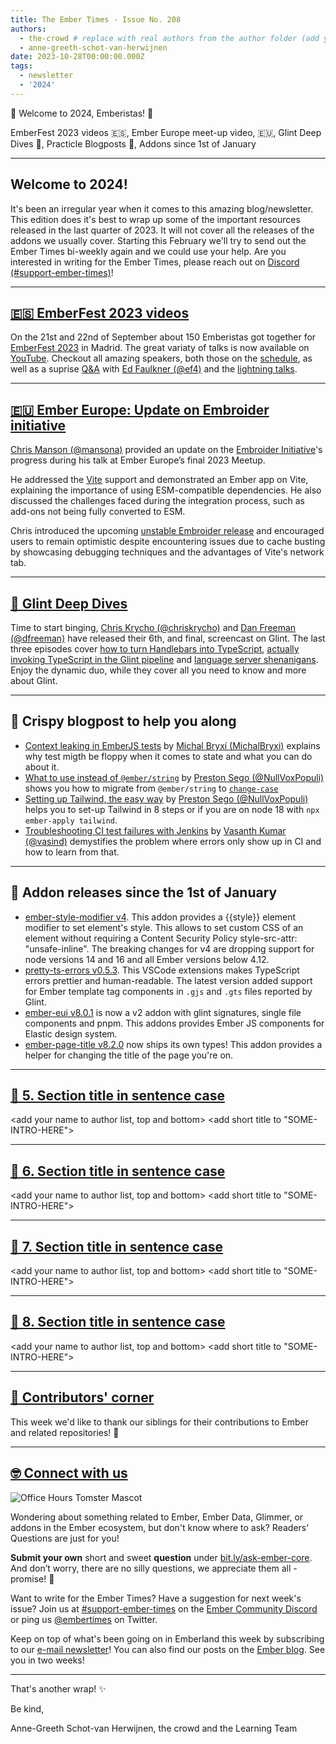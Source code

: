 ```yaml
---
title: The Ember Times - Issue No. 208
authors:
  - the-crowd # replace with real authors from the author folder (add yourself if you're not there)
  - anne-greeth-schot-van-herwijnen
date: 2023-10-28T00:00:00.000Z
tags:
  - newsletter
  - '2024'
---
```


👋 Welcome to 2024, Emberistas! 🐹

EmberFest 2023 videos 🇪🇸, Ember Europe meet-up video,  🇪🇺, Glint Deep Dives 🤿,  Practicle Blogposts 📝, Addons since 1st of January
<SOME-INTRO-HERE-TO-KEEP-THEM-SUBSCRIBERS-READING>

---

## Welcome to 2024!

It's been an irregular year when it comes to this amazing blog/newsletter. This edition does it's best to wrap up some of the important resources released in the last quarter of 2023. It will not cover all the releases of the addons we usually cover. Starting this February we'll try to send out the Ember Times bi-weekly again and we could use your help. Are you interested in writing for the Ember Times, please reach out on [Discord (#support-ember-times)](https://discord.com/channels/480462759797063690/485450546887786506)!

---

## [🇪🇸 EmberFest 2023 videos](https://www.youtube.com/@emberfest)

On the 21st and 22nd of September about 150 Emberistas got together for [EmberFest 2023](https://emberfest.eu) in Madrid. The great variaty of talks is now available on [YouTube](https://www.youtube.com/@emberfest). Checkout all amazing speakers, both those on the [schedule](https://emberfest.eu/schedule/day/1/), as well as a suprise [Q&A](https://www.youtube.com/watch?v=oY289Gk6NcY) with [Ed Faulkner (@ef4)](https://github.com/ef4) and the [lightning talks](https://www.youtube.com/watch?v=VVvRxAOBCVQ).

---

## [🇪🇺 Ember Europe: Update on Embroider initiative](https://www.youtube.com/watch?v=gPMzrQzryZI)

[Chris Manson (@mansona)](https://github.com/mansona) provided an update on the [Embroider Initiative](https://mainmatter.com/embroider-initiative/)'s progress during his talk at Ember Europe’s final 2023 Meetup. 

He addressed the [Vite](https://vitejs.dev) support and demonstrated an Ember app on Vite, explaining the importance of using ESM-compatible dependencies. He also discussed the challenges faced during the integration process, such as add-ons not being fully converted to ESM. 

Chris introduced the upcoming [unstable Embroider release](https://github.com/embroider-build/embroider/releases) and encouraged users to remain optimistic despite encountering issues due to cache busting by showcasing debugging techniques and the advantages of Vite's network tab.

---

## [🤿 Glint Deep Dives](https://www.youtube.com/playlist?list=PLelyiwKWHHApkoeXQjwKPHPAHgKXZyl3t)

Time to start binging, [Chris Krycho (@chriskrycho)](https://github.com/chriskrycho) and [Dan Freeman (@dfreeman)](https://github.com/dfreeman) have released their 6th, and final, screencast on Glint. The last three episodes cover [how to turn Handlebars into TypeScript](https://www.youtube.com/watch?v=9RjaREOmFAA&list=PLelyiwKWHHApkoeXQjwKPHPAHgKXZyl3t&index=4&pp=iAQB), [actually invoking TypeScript in the Glint pipeline](https://www.youtube.com/watch?v=oqIAyLbp6Rc&list=PLelyiwKWHHApkoeXQjwKPHPAHgKXZyl3t&index=5&pp=iAQB) and [language server shenanigans](https://www.youtube.com/watch?v=VUXROd82Ljk&list=PLelyiwKWHHApkoeXQjwKPHPAHgKXZyl3t&index=6&pp=iAQB). Enjoy the dynamic duo, while they cover all you need to know and more about Glint.

---

## 📝 Crispy blogpost to help you along

- [Context leaking in EmberJS tests](https://dev.to/michalbryxi/context-leaking-in-emberjs-tests-52nm) by [Michal Bryxí (MichalBryxi)](https://github.com/MichalBryxi) explains why test migth be floppy when it comes to state and what you can do about it.
- [What to use instead of `@ember/string`](https://dev.to/nullvoxpopuli/what-to-use-instead-of-emberstring-34mo) by [Preston Sego (@NullVoxPopuli)](https://github.com/NullVoxPopuli) shows you how to migrate from `@ember/string` to [`change-case`](https://www.npmjs.com/package/change-case)
- [Setting up Tailwind, the easy way](https://dev.to/nullvoxpopuli/setting-up-tailwind-the-easy-way-5843) by [Preston Sego (@NullVoxPopuli)](https://github.com/NullVoxPopuli) helps you to set-up Tailwind in 8 steps or if you are on node 18 with `npx ember-apply tailwind`.
- [Troubleshooting CI test failures with Jenkins](https://hackernoon.com/troubleshooting-ci-test-failures-in-ember-js-with-jenkins-a-journey-of-discoveries) by [Vasanth Kumar (@vasind)](https://github.com/vasind) demystifies the problem where errors only show up in CI and how to learn from that.

---

## 🐹 Addon releases since the 1st of January

- [ember-style-modifier v4](https://github.com/jelhan/ember-style-modifier/releases/tag/v4.0.0). This addon provides a {{style}} element modifier to set element's style. This allows to set custom CSS of an element without requiring a Content Security Policy style-src-attr: "unsafe-inline". The breaking changes for v4 are dropping support for node versions 14 and 16 and all Ember versions below 4.12.
- [pretty-ts-errors v0.5.3](https://github.com/yoavbls/pretty-ts-errors/releases/tag/v0.5.3). This VSCode extensions makes TypeScript errors prettier and human-readable. The latest version added support for Ember template tag components in `.gjs` and `.gts` files reported by Glint.
- [ember-eui v8.0.1](https://github.com/prysmex/ember-eui/releases/tag/v8.0.1) is now a v2 addon with glint signatures, single file components and pnpm. This addons provides Ember JS components for Elastic design system.
- [ember-page-title v8.2.0](https://github.com/ember-cli/ember-page-title/releases/tag/v8.2.0) now ships its own types! This addon provides a helper for changing the title of the page you're on.

---

## [🐹 5. Section title in sentence case](section-url)

<change section title emoji>
<consider adding some bold to your paragraph>
<add the contributor in the post in format "FirstName LastName (@githubUserName)" linked to their GitHub account>
<please include link to external article/repo/etc in paragraph / body text, not just header title above>

<add your name to author list, top and bottom>
<add short title to "SOME-INTRO-HERE">

---

## [🐹 6. Section title in sentence case](section-url)

<change section title emoji>
<consider adding some bold to your paragraph>
<add the contributor in the post in format "FirstName LastName (@githubUserName)" linked to their GitHub account>
<please include link to external article/repo/etc in paragraph / body text, not just header title above>

<add your name to author list, top and bottom>
<add short title to "SOME-INTRO-HERE">

---

## [🐹 7. Section title in sentence case](section-url)

<change section title emoji>
<consider adding some bold to your paragraph>
<add the contributor in the post in format "FirstName LastName (@githubUserName)" linked to their GitHub account>
<please include link to external article/repo/etc in paragraph / body text, not just header title above>

<add your name to author list, top and bottom>
<add short title to "SOME-INTRO-HERE">

---

## [🐹 8. Section title in sentence case](section-url)

<change section title emoji>
<consider adding some bold to your paragraph>
<add the contributor in the post in format "FirstName LastName (@githubUserName)" linked to their GitHub account>
<please include link to external article/repo/etc in paragraph / body text, not just header title above>

<add your name to author list, top and bottom>
<add short title to "SOME-INTRO-HERE">

---

## [👏 Contributors' corner](https://guides.emberjs.com/release/contributing/repositories/)

<p>This week we'd like to thank our siblings for their contributions to Ember and related repositories! 💖</p>

---

## [🤓 Connect with us](https://docs.google.com/forms/d/e/1FAIpQLScqu7Lw_9cIkRtAiXKitgkAo4xX_pV1pdCfMJgIr6Py1V-9Og/viewform)

<div class="blog-row">
  <img class="float-right small transparent padded" alt="Office Hours Tomster Mascot" title="Readers' Questions" src="/images/tomsters/officehours.png" />

  <p>Wondering about something related to Ember, Ember Data, Glimmer, or addons in the Ember ecosystem, but don't know where to ask? Readers’ Questions are just for you!</p>

  <p><strong>Submit your own</strong> short and sweet <strong>question</strong> under <a href="https://bit.ly/ask-ember-core" target="rq">bit.ly/ask-ember-core</a>. And don’t worry, there are no silly questions, we appreciate them all - promise! 🤞</p>

  <p>Want to write for the Ember Times? Have a suggestion for next week's issue? Join us at <a href="https://discordapp.com/channels/480462759797063690/485450546887786506">#support-ember-times</a> on the <a href="https://discord.gg/emberjs">Ember Community Discord</a> or ping us <a href="https://twitter.com/embertimes">@embertimes</a> on Twitter.</p>

  <p>Keep on top of what's been going on in Emberland this week by subscribing to our <a href="https://embertimes.substack.com/">e-mail newsletter</a>! You can also find our posts on the <a href="https://blog.emberjs.com/tag/newsletter">Ember blog</a>. See you in two weeks!</p>
</div>

---

That's another wrap! ✨

Be kind,

Anne-Greeth Schot-van Herwijnen, the crowd and the Learning Team
